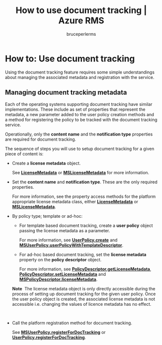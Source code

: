 ﻿---
# required metadata

title: How to use document tracking | Azure RMS
description: The document tracking feature requires some simple understandings about managing the associated metadata and registration with the service.
keywords:
author: bruceperlerms
manager: mbaldwin
ms.date: 04/28/2016
ms.topic: article
ms.prod:
ms.service: rights-management
ms.technology: techgroup-identity
ms.assetid: 70E10936-7953-49B0-B0DC-A5E7C4772E60
# optional metadata

#ROBOTS:
audience: developer
#ms.devlang:
ms.reviewer: shubhamp
ms.suite: ems
#ms.tgt_pltfrm:
#ms.custom:

---

# How to: Use document tracking

Using the document tracking feature requires some simple understandings about managing the associated metadata and registration with the service.

## Managing document tracking metadata

Each of the operating systems supporting document tracking have similar implementations. These include as set of properties that represent the metadata, a new parameter added to the user policy creation methods and a method for registering the policy to be tracked with the document tracking service.

Operationally, only the **content name** and the **notification type** properties are required for document tracking.

The sequence of steps you will use to setup document tracking for a given piece of content is:

-   Create a **license metadata** object.

    See [**LicenseMetadata**](/rights-management/sdk/4.2/api/android/com.microsoft.rightsmanagement#msipcthin2_licensemetadata_interface_java) or [**MSLicenseMetadata**](/rights-management/sdk/4.2/api/iOS/mslicensemetadata#msipcthin2_mslicensemetadata_class_objc) for more information.

-   Set the **content name** and **notification type**. These are the only required properties.

    For more information, see the property access methods for the platform appropriate license metadata class, either [**LicenseMetadata**](/rights-management/sdk/4.2/api/android/com.microsoft.rightsmanagement#msipcthin2_licensemetadata_interface_java) or [**MSLicenseMetadata**](/rights-management/sdk/4.2/api/iOS/mslicensemetadata#msipcthin2_mslicensemetadata_class_objc).

-   By policy type; template or ad-hoc:

    -   For template based document tracking, create a **user policy** object passing the license metadata as a parameter.

        For more information, see [**UserPolicy.create**](/rights-management/sdk/4.2/api/android/userpolicy#msipcthin2_userpolicy_class_java) and [**MSUserPolicy.userPolicyWithTemplateDescriptor**](/rights-management/sdk/4.2/api/iOS/msuserpolicy#msipcthin2_msuserpolicy_templatedescriptor_property_objc).

    -   For ad-hoc based document tracking, set the **license metadata** property on the **policy descriptor** object.

        For more information, see [**PolicyDescriptor.getLicenseMetadata**](/rights-management/sdk/4.2/api/android/policydescriptor#msipcthin2_policydescriptor_interface_java), [**PolicyDescriptor.setLicenseMetadata**](/rights-management/sdk/4.2/api/android/policydescriptor#msipcthin2_policydescriptor_setlicensemetadata_java) and [**MSPolicyDescriptor.licenseMetadata**](/rights-management/sdk/4.2/api/iOS/mspolicydescriptor#msipcthin2_mspolicydescriptor_licensemetadata_property_objc).

    **Note**  The license metadata object is only directly accessible during the process of setting up document tracking for the given user policy. Once the user policy object is created, the associated license metadata is not accessible i.e. changing the values of licence metadata has no effect.

     

-   Call the platform registration method for document tracking.

    See [**MSUserPolicy.registerForDocTracking**](/rights-management/sdk/4.2/api/iOS/msuserpolicy#msipcthin2_msuserpolicy_registerfordoctracking_userid_authenticationcallback_completionblock_method_objc) or [**UserPolicy.registerForDocTracking**](/rights-management/sdk/4.2/api/iOS/msuserpolicy#msipcthin2_msuserpolicy_registerfordoctracking_userid_authenticationcallback_completionblock_method_objc).

 

 
